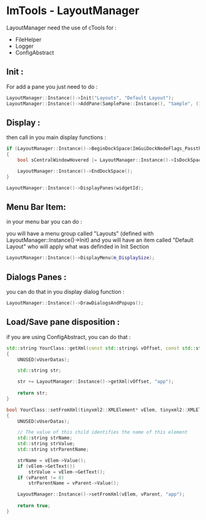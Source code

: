 # ImTools - LayoutManager

LayoutManager need the use of cTools for :
- FileHelper
- Logger
- ConfigAbstract

## Init : 

For add a pane you just need to do :

```cpp
LayoutManager::Instance()->Init("Layouts", "Default Layout");
LayoutManager::Instance()->AddPane(SamplePane::Instance(), "Sample", (1 << 0), PaneDisposal::LEFT, true, true);
```

## Display :

then call in you main display functions :

```cpp
if (LayoutManager::Instance()->BeginDockSpace(ImGuiDockNodeFlags_PassthruCentralNode))
{
	bool sCentralWindowHovered |= LayoutManager::Instance()->IsDockSpaceHoleHovered();

	LayoutManager::Instance()->EndDockSpace();
}

LayoutManager::Instance()->DisplayPanes(widgetId);
```

## Menu Bar Item:

in your menu bar you can do :

you will have a menu group called "Layouts" (defined with LayoutManager::Instance()->Init)
and you will have an item called "Default Layout" who will apply what was definded in Init Section

```cpp
LayoutManager::Instance()->DisplayMenu(m_DisplaySize);
```

## Dialogs Panes :

you can do that in you display dialog function :

```cpp
LayoutManager::Instance()->DrawDialogsAndPopups();
```

## Load/Save pane disposition :

if you are using ConfigAbstract, you can do that :

```cpp
std::string YourClass::getXml(const std::string& vOffset, const std::string& vUserDatas)
{
	UNUSED(vUserDatas);

	std::string str;

	str += LayoutManager::Instance()->getXml(vOffset, "app");
	
	return str;
}

bool YourClass::setFromXml(tinyxml2::XMLElement* vElem, tinyxml2::XMLElement* vParent, const std::string& vUserDatas)
{
	UNUSED(vUserDatas);

	// The value of this child identifies the name of this element
	std::string strName;
	std::string strValue;
	std::string strParentName;

	strName = vElem->Value();
	if (vElem->GetText())
		strValue = vElem->GetText();
	if (vParent != 0)
		strParentName = vParent->Value();

	LayoutManager::Instance()->setFromXml(vElem, vParent, "app");
	
	return true;
}
```
